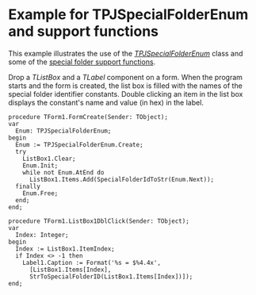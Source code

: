 <a href='Hidden comment: 
$Rev$
$Date$
'></a>

# Example for TPJSpecialFolderEnum and support functions #

This example illustrates the use of the _[TPJSpecialFolderEnum](TPJSpecialFolderEnum.md)_ class and some of the [special folder support functions](PJShellFoldersFunctions.md).

Drop a _TListBox_ and a _TLabel_ component on a form. When the program starts and the form is created, the list box is filled with the names of the special folder identifier constants. Double clicking an item in the list box displays the constant's name and value (in hex) in the label.

```
procedure TForm1.FormCreate(Sender: TObject);
var
  Enum: TPJSpecialFolderEnum;
begin
  Enum := TPJSpecialFolderEnum.Create;
  try
    ListBox1.Clear;
    Enum.Init;
    while not Enum.AtEnd do
      ListBox1.Items.Add(SpecialFolderIdToStr(Enum.Next));
  finally
    Enum.Free;
  end;
end;

procedure TForm1.ListBox1DblClick(Sender: TObject);
var
  Index: Integer;
begin
  Index := ListBox1.ItemIndex;
  if Index <> -1 then
    Label1.Caption := Format('%s = $%4.4x',
      [ListBox1.Items[Index],
      StrToSpecialFolderID(ListBox1.Items[Index])]);
end;
```